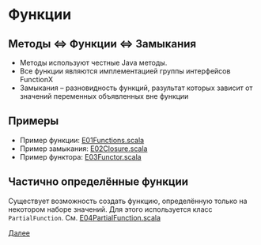 # Функции

## Методы <=> Функции <=> Замыкания

* Методы используют честные Java методы.
* Все функции являются имплементацией группы интерфейсов FunctionX
* Замыкания &#8211; разновидность функций, разультат которых зависит от значений переменных объявленных вне функции

## Примеры

* Пример функции: [E01Functions.scala](E01Functions.scala)
* Пример замыкания: [E02Closure.scala](E02Closure.scala)
* Пример функтора: [E03Functor.scala](E03Functor.scala)

## Частично определённые функции

Существует возможность создать функцию, определённую только на некотором наборе значений. Для этого используется класс
`PartialFunction`. См. [E04PartialFunction.scala](E04PartialFunction.scala)

[Далее](lesson03)